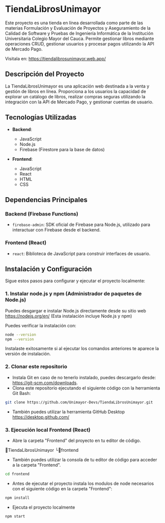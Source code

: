 # TiendaLibrosUnimayor

Este proyecto es una tienda en línea desarrollada como parte de las materias Formulación y Evaluación de Proyectos y Aseguramiento de la Calidad de Software y Pruebas de Ingeniería Informática de la Institución Universitaria Colegio Mayor del Cauca. Permite gestionar libros mediante operaciones CRUD, gestionar usuarios y procesar pagos utilizando la API de Mercado Pago.

Visitala en:
https://tiendalibrosunimayor.web.app/

## Descripción del Proyecto

La TiendaLibrosUnimayor es una aplicación web destinada a la venta y gestión de libros en línea. Proporciona a los usuarios la capacidad de explorar un catálogo de libros, realizar compras seguras utilizando la integración con la API de Mercado Pago, y gestionar cuentas de usuario.

## Tecnologías Utilizadas

- **Backend**:
  - JavaScript
  - Node.js
  - Firebase (Firestore para la base de datos)

- **Frontend**:
  - JavaScript
  - React
  - HTML
  - CSS

## Dependencias Principales

### Backend (Firebase Functions)

- `firebase-admin`: SDK oficial de Firebase para Node.js, utilizado para interactuar con Firebase desde el backend.

### Frontend (React)

- `react`: Biblioteca de JavaScript para construir interfaces de usuario.

## Instalación y Configuración

Sigue estos pasos para configurar y ejecutar el proyecto localmente:

### 1. Instalar node.js y npm (Administrador de paquetes de Node.js)

Puedes desgargar e instalar Node.js directamente desde su sitio web https://nodejs.org/en/ (Esta instalación incluye Node.js y npm)

Puedes verificar la instalación con:
```bash
node --version
npm --version
```
Instalaste exitosamente si al ejecutar los comandos anteriores te aparece la versión de instalación.

### 2. Clonar este repositorio
- Instala Git en caso de no tenerlo instalado, puedes descargarlo desde: https://git-scm.com/downloads.
- Clona este repositorio ejecutando el siguiente código con la herramienta Git Bash:

```bash
git clone https://github.com/Unimayor-Devs/TiendaLibrosUnimayor.git
```

- También puedes utilizar la herramienta GitHub Desktop
https://desktop.github.com/

### 3. Ejecución local Frontend (React)
- Abre la carpeta "Frontend" del proyecto en tu editor de código.

📁TiendaLibrosUnimayor
└📁frontend

- También puedes utilizar la consola de tu editor de código para acceder a la carpeta "Frontend".

```bash
cd frontend
```

- Antes de ejecutar el proyecto instala los modulos de node necesarios con el siguiente código en la carpeta "Frontend":
```bash
npm install
```

- Ejecuta el proyecto localmente 
```bash
npm start
```
